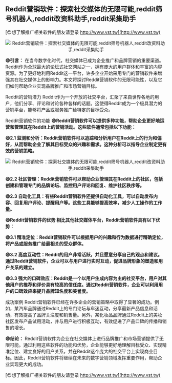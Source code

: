 ## **Reddit营销软件：探索社交媒体的无限可能,reddit筛号机器人,reddit改资料助手,reddit采集助手**

[😍想了解推广相关软件的朋友请登录 http://www.vst.tw](http://www.vst.tw)

 <center><img src="https://vst.tw/MP4/tuiguang/png/6.png" alt="Reddit营销软件：探索社交媒体的无限可能,reddit筛号机器人,reddit改资料助手,reddit采集助手"></center>

**😄引言：**
在当今数字化时代，社交媒体已成为企业推广和品牌营销的重要渠道。Reddit作为全球最大的论坛式社交网站之一，拥有庞大的用户群体和丰富的内容资源。为了更好地利用Reddit这一平台，许多企业开始采用专门的营销软件来增强其在社交媒体上的影响力。本文将探讨Reddit营销软件的无限可能性，以及它们如何帮助企业实现品牌推广和市场营销目标。

Reddit的营销潜力
Reddit作为一个开放的社交平台，汇聚了来自世界各地的用户，他们分享、评论和讨论各种各样的话题。这使得Reddit成为一个极具潜力的营销平台，能够将产品或服务推广给特定的目标受众。

Reddit营销软件的功能
**😄Reddit营销软件可以提供多种功能，帮助企业更好地运营和管理其在Reddit上的营销活动。这些软件通常包括以下功能：**

**😄2.1 监测和分析：Reddit营销软件可以追踪和分析用户在Reddit上的行为和偏好，从而帮助企业了解其目标受众的兴趣和需求。这种分析可以指导企业制定更有效的营销策略。**

 <center><img src="https://vst.tw/MP4/tuiguang/png/2.png" alt="Reddit营销软件：探索社交媒体的无限可能,reddit筛号机器人,reddit改资料助手,reddit采集助手"></center>

**😄2.2 社区管理：Reddit营销软件可以帮助企业管理其在Reddit上的社区，包括创建和管理专门的品牌论坛、监控用户评论和回复、维护社区秩序等。**

**😄2.3 自动化工具：有些Reddit营销软件还提供自动化工具，可以自动发布内容、回复用户评论、提醒用户等。这些工具能够提高效率，减少人工操作的工作量。**

**😄Reddit营销软件的优势 相比其他社交媒体平台，Reddit营销软件具有以下优势：**

**😄3.1 精准定位：Reddit营销软件可以根据用户的兴趣和行为数据进行精确定位，将产品或服务推广给最相关的受众群体。**

**😄3.2 高度互动性：Reddit的用户非常活跃，并且愿意分享自己的观点和建议。通过Reddit营销软件，企业可以与用户进行实时互动，促进品牌形象的塑造和用户关系的建立。**

**😄3.3 强大的口碑效应：Reddit是一个以用户生成内容为主的社交平台，用户对其他用户的推荐和评价具有较高的信任度。通过Reddit营销软件，企业可以利用用户的口碑效应来提升品牌知名度和美誉度。**

成功案例 Reddit营销软件已经在许多企业的营销策略中取得了显著的成功。例如，某汽车品牌通过Reddit上的专门论坛与车迷互动，分享最新产品信息和活动，有效提高了品牌关注度和销售量。另外，某化妆品品牌通过Reddit上的美妆社区发布产品试用活动，并与用户进行积极互动，有效促进了产品口碑的传播和销售的增长。

**😄结论：**
Reddit营销软件为企业在社交媒体上进行品牌推广和市场营销提供了无限可能。通过利用这些软件的功能和优势，企业能够更好地理解目标受众、实现精准定位、建立良好的用户关系，并在Reddit这个庞大的社交平台上实现商业目标。因此，Reddit营销软件将继续在未来的数字营销领域发挥重要作用，帮助企业实现更大的成功。

[😍想了解推广相关软件的朋友请登录 http://www.vst.tw](http://www.vst.tw)



